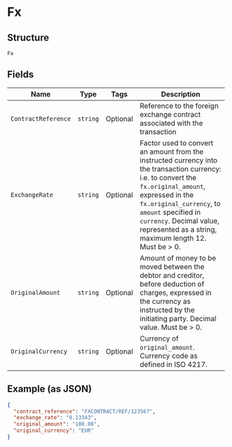 
# Fx

## Structure

`Fx`

## Fields

| Name | Type | Tags | Description |
|  --- | --- | --- | --- |
| `ContractReference` | `string` | Optional | Reference to the foreign exchange contract associated with the transaction |
| `ExchangeRate` | `string` | Optional | Factor used to convert an amount from the instructed currency into the transaction currency: i.e. to convert the `fx.original_amount`, expressed in the `fx.original_currency`, to `amount` specified in `currency`. Decimal value, represented as a string, maximum length 12. Must be > 0. |
| `OriginalAmount` | `string` | Optional | Amount of money to be moved between the debtor and creditor, before deduction of charges, expressed in the currency as instructed by the initiating party. Decimal value. Must be > 0. |
| `OriginalCurrency` | `string` | Optional | Currency of `original_amount`. Currency code as defined in ISO 4217. |

## Example (as JSON)

```json
{
  "contract_reference": "FXCONTRACT/REF/123567",
  "exchange_rate": "0.13343",
  "original_amount": "100.00",
  "original_currency": "EUR"
}
```

